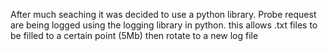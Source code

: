 After much seaching it was decided to use a python library.
Probe request are being logged using the logging library in python.
this allows .txt files to be filled to a certain point (5Mb) then
rotate to a new log file
